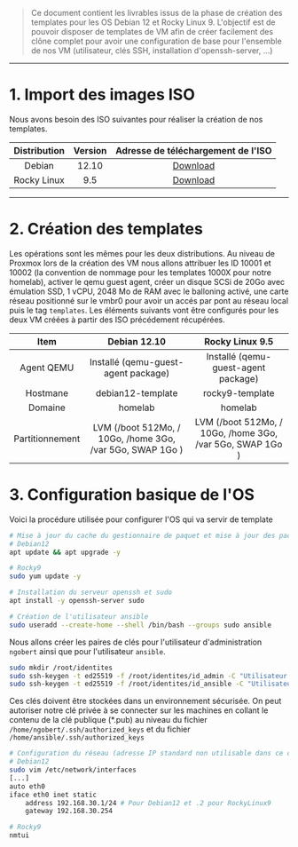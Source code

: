 > Ce document contient les livrables issus de la phase de création des templates pour les OS Debian 12 et Rocky Linux 9. L'objectif est de pouvoir disposer de templates de VM afin de créer facilement des clône complet pour avoir une configuration de base pour l'ensemble de nos VM (utilisateur, clés SSH, installation d'openssh-server, ...)

---

# 1. Import des images ISO

Nous avons besoin des ISO suivantes pour réaliser la création de nos templates.

| Distribution      | Version     | Adresse de téléchargement de l'ISO
|:-:    |:-:    |:-:
| Debian     | 12.10      | [Download]()
| Rocky Linux     | 9.5      | [Download](https://download.rockylinux.org/pub/rocky/9/isos/x86_64/Rocky-9.5-x86_64-dvd.iso)

---

# 2. Création des templates

Les opérations sont les mêmes pour les deux distributions. Au niveau de Proxmox lors de la création des VM nous allons attribuer les ID 10001 et 10002 (la convention de nommage pour les templates 1000X pour notre homelab), activer le qemu guest agent, créer un disque SCSi de 20Go avec émulation SSD, 1 vCPU, 2048 Mo de RAM avec le balloning activé, une carte réseau positionné sur le vmbr0 pour avoir un accés par pont au réseau local puis le tag `templates`. Les éléments suivants vont être configurés pour les deux VM créées à partir des ISO précédement récupérées.

| Item      | Debian 12.10     | Rocky Linux 9.5
|:-:    |:-:    |:-:
| Agent QEMU   | Installé (qemu-guest-agent package)     | Installé (qemu-guest-agent package) 
| Hostmane     | debian12-template      | rocky9-template
| Domaine      | homelab                | homelab
| Partitionnement     | LVM (/boot 512Mo, / 10Go, /home 3Go, /var 5Go, SWAP 1Go )      | LVM (/boot 512Mo, / 10Go, /home 3Go, /var 5Go, SWAP 1Go )

# 3. Configuration basique de l'OS

Voici la procédure utilisée pour configurer l'OS qui va servir de template

```bash
# Mise à jour du cache du gestionnaire de paquet et mise à jour des packages
# Debian12
apt update && apt upgrade -y

# Rocky9
sudo yum update -y
```

```bash
# Installation du serveur openssh et sudo
apt install -y openssh-server sudo
```

```bash
# Création de l'utilisateur ansible
sudo useradd --create-home --shell /bin/bash --groups sudo ansible
```

Nous allons créer les paires de clés pour l'utilisateur d'administration `ngobert` ainsi que pour l'utilisateur `ansible`.

```bash
sudo mkdir /root/identites
sudo ssh-keygen -t ed25519 -f /root/identites/id_admin -C "Utilisateur d'administration"
sudo ssh-keygen -t ed25519 -f /root/identites/id_ansible -C "Utilisateur Ansible"
```

Ces clés doivent être stockées dans un environnement sécurisée. On peut autoriser notre clé privée à se connecter sur les machines en collant le contenu de la clé publique (*.pub) au niveau du fichier `/home/ngobert/.ssh/authorized_keys` et du fichier `/home/ansible/.ssh/authorized_keys`

```bash
# Configuration du réseau (adresse IP standard non utilisable dans ce contexte)
# Debian12
sudo vim /etc/network/interfaces
[...]
auto eth0
iface eth0 inet static
    address 192.168.30.1/24 # Pour Debian12 et .2 pour RockyLinux9
    gateway 192.168.30.254

# Rocky9
nmtui
```